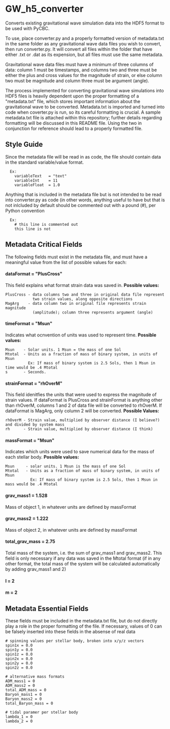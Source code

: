 # GW_h5_converter
Converts existing gravitational wave simulation data into the HDF5 format to be used with PyCBC.

To use, place converter.py and a properly formatted version of metadata.txt in the same folder as any gravitational wave data files you wish to convert, then run converter.py. It will convert all files within the folder that have either .txt or .dat as its expension, but all files must use the same metadata.

Gravitational wave data files must have a minimum of three columns of data: column 1 must be timestamps, and columns two and three must be either the plus and cross values for the magnitude of strain, or else column two must be magnitude and column three must be argument (angle).

The process implemented for converting gravitational wave simulations into HDF5 files is heavily dependent upon the proper formatting of a "metadata.txt" file, which stores important information about the gravitational wave to be converted. Metadata.txt is imported and turned into code when coverter.py is run, so its careful formatting is crucial. A sample metadata.txt file is attached within this repository; further details regarding formatting will be discussed in this README file. Using the two in conjunction for reference should lead to a properly formatted file. 

## Style Guide

Since the metadata file will be read in as code, the file should contain data in the standard variable/value format. 
```
  Ex: 
    variableText   = "text"
    variableInt    = 11
    variableFloat  = 1.0
```    
Anything that is included in the metadata file but is not intended to be read into converter.py as code (in other words, anything useful to have but that is not inlcluded by default should be commented out with a pound (#), per Python convention
```
  Ex:
    # this line is commented out
    this line is not
```
## Metadata Critical Fields
The following fields must exist in the metadata file, and must have a meaningful value from the list of possible values for each:

#### dataFormat = "PlusCross"
This field explains what format strain data was saved in. **Possible values:** 
```
PlusCross - data columns two and three in original data file represent 
            two strain values, along opposite directions
MagArg    - data column two in original file represents strain magnitude
            (amplitude); column three represents argument (angle)
```
#### timeFormat = "Msun"
Indicates what ocnvention of units was used to represent time. **Possible values:**
```
Msun    - Solar units. 1 Msun = the mass of one Sol
Mtotal  - Units as a fraction of mass of binary system, in units of Msun
          Ex: If mass of binary system is 2.5 Sols, then 1 Msun in time would be .4 Mtotal
s       - Seconds.
```
#### strainFormat = "rhOverM"
This field idenitfies the units that were used to express the magnitude of strain values. If dataFormat is PlusCross and strainFormat is anything other than rhOverM, columns 1 and 2 of data file will be converted to rhOverM. If dataFormat is MagArg, only column 2 will be converted. **Possible Values:**
```
rhOverM - Strain value, multiplied by observer distance (I believe?) and divided by system mass
rh      - Strain value, multiplied by observer distance (I think)
```
#### massFormat = "Msun"
Indicates which units were used to save numerical data for the mass of each stellar body. **Possible values:**
```
Msun     - solar units. 1 Msun is the mass of one Sol
Mtotal   - Units as a fraction of mass of binary system, in units of Msun
           Ex: If mass of binary system is 2.5 Sols, then 1 Msun in mass would be .4 Mtotal
```
#### grav_mass1 = 1.528
Mass of object 1, in whatever units are defined by massFormat

#### grav_mass2 = 1.222
Mass of object 2, in whatever units are defined by massFormat

#### total_grav_mass = 2.75
Total mass of the system, i.e. the sum of grav_mass1 and grav_mass2. This field is only necessary if any data was saved in the Mtotal format (if in any other format, the total mass of the system will be calculated automatically by adding grav_mass1 and 2) 

#### l = 2
#### m = 2

## Metadata Essential Fields
These fields must be included in the metadata.txt file, but do not directly play a role in the proper formatting of the file. If necessary, values of 0 can be falsely inserted into these fields in the absense of real data
```
# spinning values per stellar body, broken into x/y/z vectors
spin1x = 0.0 
spin1y = 0.0 
spin1z = 0.0 
spin2x = 0.0 
spin2y = 0.0 
spin2z = 0.0

# alternative mass formats
ADM_mass1 = 0
ADM_mass2 = 0
total_ADM_mass = 0
Baryon_mass1 = 0
Baryon_mass2 = 0
total_Baryon_mass = 0

# tidal paramer per stellar body
lambda_1 = 0
lambda_2 = 0
```
